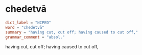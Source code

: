 # chedetvā

``` toml
dict_label = "NCPED"
word = "chedetvā"
summary = "having cut, cut off; having caused to cut off,"
grammar_comment = "absol."
```

having cut, cut off; having caused to cut off,

